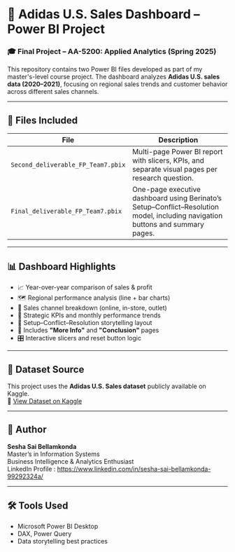 # 🧠 Adidas U.S. Sales Dashboard – Power BI Project

### 🎓 Final Project – AA-5200: Applied Analytics (Spring 2025)

This repository contains two Power BI files developed as part of my master's-level course project. The dashboard analyzes **Adidas U.S. sales data (2020–2021)**, focusing on regional sales trends and customer behavior across different sales channels.

---

## 📁 Files Included

| File | Description |
|------|-------------|
| `Second_deliverable_FP_Team7.pbix` | Multi-page Power BI report with slicers, KPIs, and separate visual pages per research question. |
| `Final_deliverable_FP_Team7.pbix` | One-page executive dashboard using Berinato’s Setup–Conflict–Resolution model, including navigation buttons and summary pages. |

---

## 📊 Dashboard Highlights

- 📈 Year-over-year comparison of sales & profit  
- 🗺️ Regional performance analysis (line + bar charts)  
- 🛒 Sales channel breakdown (online, in-store, outlet)  
- 📌 Strategic KPIs and monthly performance trends  
- 🎯 Setup–Conflict–Resolution storytelling layout  
- 📂 Includes **"More Info"** and **"Conclusion"** pages  
- 🎛️ Interactive slicers and reset button logic  

---

## 🔗 Dataset Source

This project uses the **Adidas U.S. Sales dataset** publicly available on Kaggle.  
🔗 [View Dataset on Kaggle](https://www.kaggle.com/datasets/heemalichaudhari/adidas-sales-dataset)

---

## 👤 Author

**Sesha Sai Bellamkonda**  
Master’s in Information Systems  
Business Intelligence & Analytics Enthusiast  
LinkedIn Profile : https://www.linkedin.com/in/sesha-sai-bellamkonda-99292324a/

---

## 🛠️ Tools Used

- Microsoft Power BI Desktop  
- DAX, Power Query  
- Data storytelling best practices  
